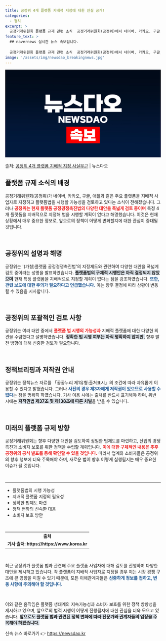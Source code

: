 ```yaml
---
title: 공정위 4개 플랫폼 지배적 지정에 대한 진실 공개!
categories:
  - 정치
excerpt: >
  공정거래위원회 플랫폼 규제 관련 소식  공정거래위원회(공정위)에서 네이버, 카카오, 구글, 애플을 지배적 사…
feature_text: >
  ## navernews 실시간 뉴스 속보입니다.

  공정거래위원회 플랫폼 규제 관련 소식  공정거래위원회(공정위)에서 네이버, 카카오, 구글, 애플을 지배적 사…
image: '/assets/img/newsdao_breakingnews.jpg'
---
```


![뉴스다오 속보](/assets/img/newsdao_breakingnews.jpg)

<p>출처: <a href="https://newsdao.kr/5030" rel="dofollow">공정위 4개 플랫폼 지배적 지정 사실무근</a> | 뉴스다오</p>

<h2 data-ke-size="size26">플랫폼 규제 소식의 배경</h2>

<p data-ke-size="size16">공정거래위원회(공정위)가 네이버, 카카오, 구글, 애플과 같은 주요 플랫폼을 지배적 사업자로 지정하고 플랫폼법을 시행할 가능성을 검토하고 있다는 소식이 전해졌습니다. 그러나 <b><span style="color: #ee2323;">공정위는 현재 플랫폼 공정경쟁촉진법의 다양한 대안을 폭넓게 검토 중이며</span></b> 특정 4개 플랫폼을 지배적으로 지정해 법을 시행할 계획이 없다고 해명했습니다. 이것은 현재 상황에서 매우 중요한 정보로, 앞으로의 정책이 어떻게 변화할지에 대한 관심이 증대될 것입니다.</p>

<p data-ke-size="size16">&nbsp;</p>

<h2 data-ke-size="size26">공정위의 설명과 해명</h2>

<p data-ke-size="size16">공정위는 '(가칭)플랫폼 공정경쟁촉진법'의 지정제도와 관련하여 다양한 대안을 폭넓게 검토 중이라는 성명을 발표하였습니다. <b><span style="background-color: #21538527;">플랫폼법의 구체적 시행안은 아직 결정되지 않았으며</span></b> 현재 특정 플랫폼을 지배적으로 지정할 계획이 없다는 점을 강조하였습니다. <b><span style="color: #1a5490;">또한, 관련 보도에 대한 주의가 필요하다고 언급했습니다.</span></b> 이는 향후 결정에 따라 상황이 변동될 수 있음을 시사합니다.</p>

<p data-ke-size="size16">&nbsp;</p>

<h2 data-ke-size="size26">공정위의 포괄적인 검토 사항</h2>

<p data-ke-size="size16">공정위는 여러 대안 중에서 <b><span style="color: #ee2323;">플랫폼 법 시행의 가능성과</span></b> 지배적 플랫폼에 대한 다양한 의견을 수렴했다고 설명하였습니다. <b><span style="background-color: #21538527;">정확한 법 시행 여부는 아직 명확하지 않지만,</span></b> 향후 발전 방향에 대해 신중한 검토가 필요합니다.</p>

<p data-ke-size="size16">&nbsp;</p>

<h2 data-ke-size="size26">정책브리핑과 저작권 안내</h2>

<p data-ke-size="size16">공정위는 정책뉴스 자료를 「공공누리 제1유형:출처표시」의 조건에 따라 자유롭게 이용할 수 있다고 밝혔습니다. 그러나 <b><span style="color: #1a5490;">사진의 경우 제3자에게 저작권이 있으므로 사용할 수 없다</span></b>는 점을 명확히 하였습니다. 기사 이용 시에는 출처를 반드시 표기해야 하며, 위반 시에는 <b><span style="background-color: #21538527;">저작권법 제37조 및 제138조에 따른 처벌</span></b>을 받을 수 있습니다.</p>

<p data-ke-size="size16">&nbsp;</p>

<h2 data-ke-size="size26">미래의 플랫폼 규제 방향</h2>

<p data-ke-size="size16">공정거래위원회는 향후 다양한 대안을 검토하여 정밀한 법제도를 마련하고, 산업의 경쟁 촉진과 소비자 보호를 위한 정책을 수립할 계획입니다. <b><span style="color: #ee2323;">이에 대한 구체적인 내용은 추후 공정위의 공식 발표를 통해 확인할 수 있을 것입니다.</span></b> 따라서 업계와 소비자들은 공정위의 향후 행보에 더욱 주목해야 하며, 새로운 법이 향후 어떻게 실행될지는 매우 중요한 이슈가 될 것입니다.</p>

<p data-ke-size="size16">&nbsp;</p>

<hr/>

<ul>
<li>플랫폼법의 시행 가능성</li>
<li>지배적 플랫폼 지정의 필요성</li>
<li>정확한 법제도 마련</li>
<li>정책 변화의 신속한 대응</li>
<li>소비자 보호 방안</li>
</ul>

<p data-ke-size="size16">&nbsp;</p>

<table style="width: 100%;">
<tr>
<td style="text-align: center; height: 17px;"><b>출처</b></td>
</tr>
<tr>
<td style="text-align: center; height: 17px;"><b>기사 출처: https://https://www.korea.kr</b></td>
</tr>
</table>

<p data-ke-size="size16">&nbsp;</p>

<p data-ke-size="size16">최근 공정위가 플랫폼 법과 관련해 주요 플랫폼 사업자에 대해 검토를 진행하며 다양한 대안을 제시하고 있습니다. 각 플랫폼이 지배적 사업자로 지정될 경우 이는 시장 경쟁 구조에 큰 영향을 미칠 수 있기 때문에, 모든 이해관계자들은 <b><span style="color: #1a5490;">신중하게 정보를 접하고, 변동 사항에 주의해야 할 것입니다.</span></b></p> 

<p data-ke-size="size16">&nbsp;</p> 

<p data-ke-size="size16">이와 같은 움직임은 플랫폼 생태계의 지속가능성과 소비자 보호를 위한 정책 방향성을 제시하고 있으며, 앞으로의 법적 시행이 어떻게 진행될지에 대한 관심을 더욱 모으고 있습니다. <b><span style="background-color: #21538527;">앞으로도 플랫폼 법과 관련된 정책 변화에 따라 전문가와 관계자들의 입장을 주목해야 하겠습니다.</span></b></p> 

신속 뉴스 바로가기 👉 <a href="https://newsdao.kr" rel="dofollow">https://newsdao.kr</a>



